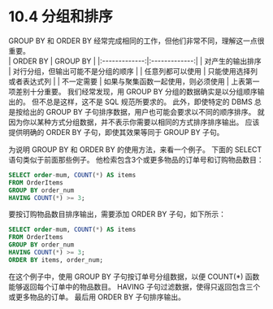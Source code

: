 # 10.4 分组和排序
GROUP BY 和 ORDER BY 经常完成相同的工作，但他们非常不同，理解这一点很重要。  
| ORDER BY     | GROUP BY     | 
|:-------------:|:-------------:|
| 对产生的输出排序   | 对行分组，但输出可能不是分组的顺序 |
| 任意列都可以使用   | 只能使用选择列或者表达式列 |
| 不一定需要   | 如果与聚集函数一起使用，则必须使用 |
上表第一项差别十分重要。
我们经常发现，用 GROUP BY 分组的数据确实是以分组顺序输出的。
但不总是这样，这不是 SQL 规范所要求的。
此外，即使特定的 DBMS 总是按给出的 GROUP BY 子句排序数据，用户也可能会要求以不同的顺序排序。
就因为你以某种方式分组数据，并不表示你需要以相同的方式排序排序输出。
应该提供明确的 ORDER BY 子句，即使其效果等同于 GROUP BY 子句。   
   
为说明 GROUP BY 和 ORDER BY 的使用方法，来看一个例子。
下面的 SELECT 语句类似于前面那些例子。
他检索包含3个或更多物品的订单号和订购物品数目：
```sql
SELECT order-mum, COUNT(*) AS items
FROM OrderItems
GROUP BY order_num
HAVING COUNT(*) >= 3;
```
要按订购物品数目排序输出，需要添加 ORDER BY 子句，如下所示：
```sql
SELECT order-mum, COUNT(*) AS items
FROM OrderItems
GROUP BY order_num
HAVING COUNT(*) >= 3;
ORDER BY items, order_num;
```
在这个例子中，使用 GROUP BY 子句按订单号分组数据，以便 COUNT(*) 函数能够返回每个订单中的物品数目。
HAVING 子句过滤数据，使得只返回包含三个或更多物品的订单。
最后用 ORDER BY 子句排序输出。